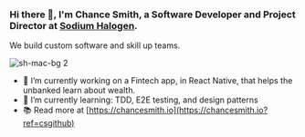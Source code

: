 ### Hi there 👋, I'm Chance Smith, a Software Developer and Project Director at [Sodium Halogen](https://sodiumhalogen.com?ref=csgithub). 
We build custom software and skill up teams.

![sh-mac-bg 2](https://user-images.githubusercontent.com/4466585/137167102-99a7ef8e-225f-496f-aa8e-72f0d1d91da3.png)

- 🔭 I’m currently working on a Fintech app, in React Native, that helps the unbanked learn about wealth.
- 🌱 I’m currently learning: TDD, E2E testing, and design patterns
- 📚 Read more at [https://chancesmith.io](https://chancesmith.io?ref=csgithub)

